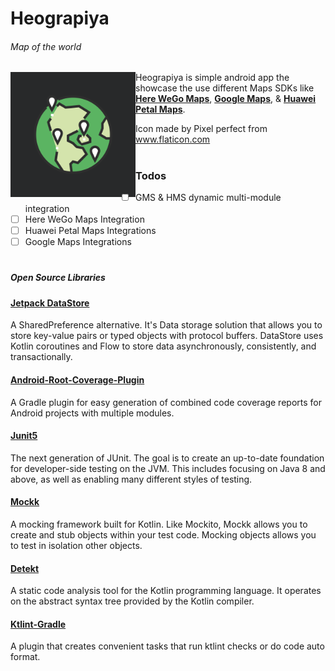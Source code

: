 # Heograpiya
###### Map of the world


<p><img width="200" alt="hello!" align="left" src="./assets/icon.png"><p>

Heograpiya is simple android app the showcase the use different Maps SDKs like **[Here WeGo Maps](https://wego.here.com/)**, **[Google Maps](https://maps.google.com/)**, & **[Huawei Petal Maps](https://consumer.huawei.com/en/mobileservices/petalmaps)**.
<br/>

Icon made by Pixel perfect from www.flaticon.com
#
#
#

### Todos
- [ ] GMS & HMS dynamic multi-module integration
- [ ] Here WeGo Maps Integration
- [ ] Huawei Petal Maps Integrations
- [ ] Google Maps Integrations

#

<!-- ### Changelogs -->

#

##### Open Source Libraries

#### [Jetpack DataStore](https://developer.android.com/topic/libraries/architecture/datastore)

 A SharedPreference alternative. It's Data storage solution that allows you to store key-value pairs or typed objects with protocol buffers. DataStore uses Kotlin coroutines and Flow to store data asynchronously, consistently, and transactionally.


#### [Android-Root-Coverage-Plugin](https://github.com/NeoTech-Software/android-root-coverage-plugin)
A Gradle plugin for easy generation of combined code coverage reports for Android projects with multiple modules.

#### [Junit5](https://junit.org/junit5/)
The next generation of JUnit. The goal is to create an up-to-date foundation for developer-side testing on the JVM. This includes focusing on Java 8 and above, as well as enabling many different styles of testing.

#### [Mockk](https://mockk.io/)
 A mocking framework built for Kotlin. Like Mockito, Mockk allows you to create and stub objects within your test code. Mocking objects allows you to test in isolation other objects.

#### [Detekt](https://github.com/detekt/detekt)
A static code analysis tool for the Kotlin programming language. It operates on the abstract syntax tree provided by the Kotlin compiler.

#### [Ktlint-Gradle](https://github.com/JLLeitschuh/ktlint-gradle)
A plugin that creates convenient tasks that run ktlint checks or do code auto format.
